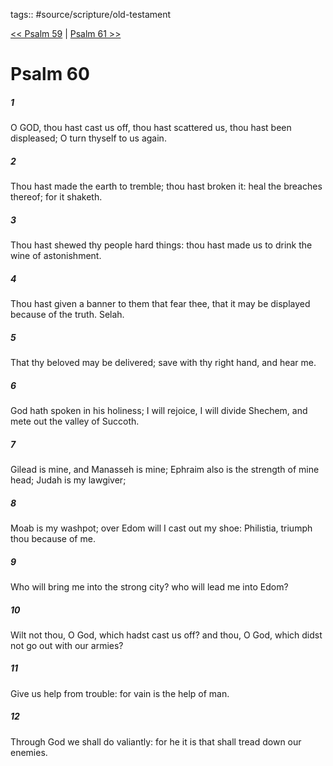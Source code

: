 tags:: #source/scripture/old-testament

[<< Psalm 59](source/scripture/old-testament/19_Psalms/Psalm_59.md) | [Psalm 61 >>](source/scripture/old-testament/19_Psalms/Psalm_61.md)

# Psalm 60

##### 1

O GOD, thou hast cast us off, thou hast scattered us, thou hast been displeased; O turn thyself to us again.

##### 2

Thou hast made the earth to tremble; thou hast broken it: heal the breaches thereof; for it shaketh.

##### 3

Thou hast shewed thy people hard things: thou hast made us to drink the wine of astonishment.

##### 4

Thou hast given a banner to them that fear thee, that it may be displayed because of the truth. Selah.

##### 5

That thy beloved may be delivered; save with thy right hand, and hear me.

##### 6

God hath spoken in his holiness; I will rejoice, I will divide Shechem, and mete out the valley of Succoth.

##### 7

Gilead is mine, and Manasseh is mine; Ephraim also is the strength of mine head; Judah is my lawgiver;

##### 8

Moab is my washpot; over Edom will I cast out my shoe: Philistia, triumph thou because of me.

##### 9

Who will bring me into the strong city? who will lead me into Edom?

##### 10

Wilt not thou, O God, which hadst cast us off? and thou, O God, which didst not go out with our armies?

##### 11

Give us help from trouble: for vain is the help of man.

##### 12

Through God we shall do valiantly: for he it is that shall tread down our enemies.
